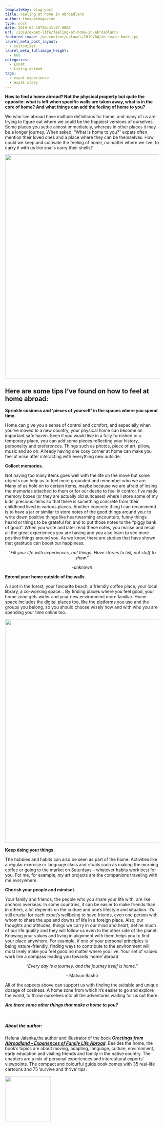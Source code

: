 ```yaml
---
templateKey: blog-post
title: Feeling at home in Abroadland
author: thexpatmagazine
type: post
date: 2019-04-18T20:41:07.000Z
url: /2019/expat-life/feeling-at-home-in-abroadland/
featured_image: /wp-content/uploads/2019/04/ab_image_book.jpg
laurel_meta_post_layout:
  - customizer
laurel_meta_fullimage_height:
  - 660
categories:
  - Expat
  - Living abroad
tags:
  - expat experience
  - expat story
---
```


**How to find a home abroad? Not the physical property but quite the opposite: what is left when specific walls are taken away, what is in the core of home? And what things can add the feeling of home to you?**

We who live abroad have multiple definitions for home, and many of us are trying to figure out where we could be the happiest versions of ourselves. Some places you settle almost immediately, whereas in other places it may be a longer journey. When asked, “What is home to you?” expats often mention their loved ones and a place where they can be themselves. How could we keep and cultivate the feeling of home, no matter where we live, to carry it with us like snails carry their shells?

<img class="aligncenter size-large wp-image-1288" src="http://localhost/thexpatmagazine-wp/wp-content/uploads/2019/04/ab_image01-1024x731.jpg" alt="" width="1024" height="731" srcset="http://localhost/thexpatmagazine-wp/wp-content/uploads/2019/04/ab_image01.jpg 1024w, http://localhost/thexpatmagazine-wp/wp-content/uploads/2019/04/ab_image01-300x214.jpg 300w, http://localhost/thexpatmagazine-wp/wp-content/uploads/2019/04/ab_image01-768x548.jpg 768w" sizes="(max-width: 1024px) 100vw, 1024px" />

## **Here are some tips I’ve found on how to feel at home abroad:**

**Sprinkle cosiness and ‘pieces of yourself’ in the spaces where you spend time.**

Home can give you a sense of control and comfort, and especially when you’ve moved to a new country, your physical home can become an important safe haven. Even if you would live in a fully furnished or a temporary place, you can add some pieces reflecting your history, personality and preferences. Things such as photos, piece of art, pillow, music and so on. Already having one cosy corner at home can make you feel at ease after interacting with everything new outside.

**Collect memories.**

Not having too many items goes well with the life on the move but some objects can help us to feel more grounded and remember who we are. Many of us hold on to certain items, maybe because we are afraid of losing the memories attached to them or for our desire to feel in control. I’ve made memory boxes (or they are actually old suitcases) where I store some of my kids’ precious items so that there is something concrete from their childhood lived in various places. Another concrete thing I can recommend is to have a jar or similar to store notes of the good things around you: to write down positive things like heartwarming encounters, funny things heard or things to be grateful for, and to put those notes to the “piggy bank of good”. When you write and later read these notes, you realise and recall all the great experiences you are having and you also learn to see more positive things around you. As we know, there are studies that have shown that gratitude can boost our happiness.

<p style="text-align: center;">
  <em>“Fill your life with experiences, not things. Have stories to tell, not stuff to show.”</em>
</p>

<p style="text-align: center;">
  <em>-unknown</em>
</p>

**Extend your home outside of the walls.**

A spot in the forest, your favourite beach, a friendly coffee place, your local library, a co-working space… By finding places where you feel good, your home zone gets wider and your new environment more familiar. Home space includes the digital places too, like the platforms you use and the groups you belong, so you should choose wisely how and with who you are spending your time online too.

<img class="aligncenter size-large wp-image-1289" src="http://localhost/thexpatmagazine-wp/wp-content/uploads/2019/04/ab_image02-1024x731.jpg" alt="" width="1024" height="731" srcset="http://localhost/thexpatmagazine-wp/wp-content/uploads/2019/04/ab_image02.jpg 1024w, http://localhost/thexpatmagazine-wp/wp-content/uploads/2019/04/ab_image02-300x214.jpg 300w, http://localhost/thexpatmagazine-wp/wp-content/uploads/2019/04/ab_image02-768x548.jpg 768w" sizes="(max-width: 1024px) 100vw, 1024px" />

**Keep doing your things.**

The hobbies and habits can also be seen as part of the home. Activities like a regular exercise or language class and rituals such as making the morning coffee or going to the market on Saturdays – whatever habits work best for you. For me, for example, my art projects are the companions traveling with me everywhere.

**Cherish your people and mindset.**

Your family and friends, the people who you share your life with, are like anchors overseas. In some countries, it can be easier to make friends than in others, a lot depends on the culture and one’s lifestyle and situation. It’s still crucial for each expat’s wellbeing to have friends, even one person with whom to share the ups and downs of life in a foreign place. Also, our thoughts and attitudes, things we carry in our mind and heart, define much of our life quality and they will follow us even to the other side of the planet. Knowing your values and living in alignment with them helps you to find your place anywhere. For example, if one of your personal principles is being nature-friendly, finding ways to contribute to the environment will most likely make you feel good no matter where you live. Your set of values work like a compass leading you towards ‘home’ abroad.

<p style="text-align: center;">
  <em>“Every day is a journey, and the journey itself is home.”</em>
</p>

<p style="text-align: center;">
  &#8211; Matsuo Bashō
</p>

All of the aspects above can support us with finding the suitable and unique dosage of cosiness. A home zone from which it’s easier to go and explore the world, to throw ourselves into all the adventures waiting for us out there.

**_Are there some other things that make a home to you?_**

&nbsp;

##### About the author:

Helena Jalanka,the author and illustrator of the book <a href="http://abroadland.com/" target="_blank" rel="noopener"><strong><em>Greetings from Abroadland – Experiences of Family Life Abroad</em></strong></a>. Besides the home, the book’s topics are about moving, adapting, language, culture, environment, early education and visiting friends and family in the native country. The chapters are a mix of personal experiences and intercultural experts’ viewpoints. The compact and colourful guide book comes with 35 real-life cartoons and 75 ‘survive and thrive’ tips.

<img class="aligncenter size-thumbnail wp-image-1290" src="http://localhost/thexpatmagazine-wp/wp-content/uploads/2019/04/ab_image05-150x150.jpg" alt="" width="150" height="150" />

&nbsp;
